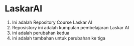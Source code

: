 # LaskarAI
1. Ini adalah Repository Course Laskar AI
2. Reposistory ini adalah kumpulan pembelajaran Laskar AI
3. ini adalah perubahan kedua
4. ini adalah tambahan untuk perubahan ke tiga
   
